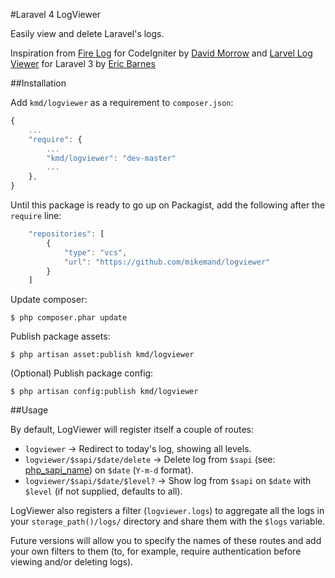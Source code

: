 #Laravel 4 LogViewer

Easily view and delete Laravel's logs.

Inspiration from [Fire Log](https://github.com/dperrymorrow/Fire-Log) for CodeIgniter by [David Morrow](https://github.com/dperrymorrow) and [Larvel Log Viewer](https://github.com/ericbarnes/Laravel-Log-Viewer) for Laravel 3 by [Eric Barnes](https://github.com/ericbarnes)

<insert license info here>

##Installation

Add `kmd/logviewer` as a requirement to `composer.json`:

```javascript
{
    ...
    "require": {
        ...
        "kmd/logviewer": "dev-master"
        ...
    },
}
```

Until this package is ready to go up on Packagist, add the following after the `require` line:

```javascript
    "repositories": [
        {
            "type": "vcs",
            "url": "https://github.com/mikemand/logviewer"
        }
    ]
```

Update composer:

```
$ php composer.phar update
```

Publish package assets:

```
$ php artisan asset:publish kmd/logviewer
```

(Optional) Publish package config:

```
$ php artisan config:publish kmd/logviewer
```

##Usage

By default, LogViewer will register itself a couple of routes:

 * `logviewer` -> Redirect to today's log, showing all levels.
 * `logviewer/$sapi/$date/delete` -> Delete log from `$sapi` (see: [php_sapi_name](http://php.net/manual/en/function.php-sapi-name.php)) on `$date` (`Y-m-d` format).
 * `logviewer/$sapi/$date/$level?` -> Show log from `$sapi` on `$date` with `$level` (if not supplied, defaults to all).

LogViewer also registers a filter (`logviewer.logs`) to aggregate all the logs in your `storage_path()/logs/` directory and share them with the `$logs` variable.

Future versions will allow you to specify the names of these routes and add your own filters to them (to, for example, require authentication before viewing and/or deleting logs).
